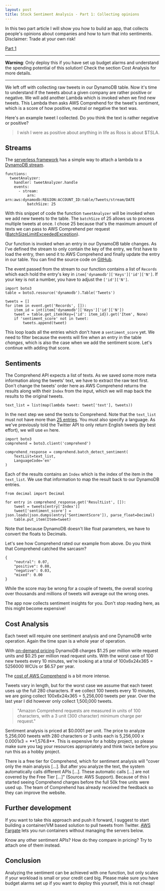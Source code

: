 ```yaml
---
layout: post
title: Stock Sentiment Analysis - Part 1: Collecting opinions
---
```


In this two part article I will show you how to build an app, that collects people's opinions about companies and how to turn that into sentiments. Disclaimer: Trade at your own risk!

[Part 1](https://dev.to/michabahr/stock-sentiment-analysis-part-1-collecting-opinions-gdl)

---

**Warning**: Only deploy this if you have set up budget alarms and understand the spending potential of this solution! Check the section Cost Analysis for more details.

---

We left off with collecting raw tweets in our DynamoDB table. Now it's time to understand if the tweets about a given company are rather positive or negative. We will add another Lambda which is invoked when we find new tweets. This Lambda then asks AWS Comprehend for the tweet's sentiment, which is a score of how positive, neutral or negative the text was.

Here's an example tweet I collected. Do you think the text is rather negative or positive?


> I wish I were as positive about anything in life as Ross is about $TSLA.


## Streams

The [serverless framework](https://serverless.com) has a simple way to attach a lambda to a [DynamoDB stream](https://docs.aws.amazon.com/amazondynamodb/latest/developerguide/Streams.html).

```
functions:
  tweetAnalyzer:
    handler: tweetAnalyzer.handle
    events:
      - stream:
          arn: arn:aws:dynamodb:REGION:ACCOUNT_ID:table/Tweets/stream/DATE
          batchSize: 25
```

With this snippet of code the function `tweetAnalyzer` will be invoked when we add new tweets to the table. The `batchSize` of 25 allows us to process multiple tweets at once. I chose 25 because that's the maximum amount of texts we can pass to AWS Comprehend per request ([BatchSizeLimitExceededException](https://docs.aws.amazon.com/comprehend/latest/dg/API_BatchDetectSentiment.html)).

Our function is invoked when an entry in our DynamoDB table changes. As I've defined the stream to only contain the key of the entry, we first have to load the entry, then send it to AWS Comprehend and finally update the entry in our table. You can find the source code on [GitHub](https://github.com/bahrmichael/twitter-sentiment-analyzer).

The event passed from the stream to our function contains a list of `Records` which each hold the entry's key in `item['dynamodb']['Keys']['id']['N']`. If your key is not a number, you have to adjust the `['id']['N']`.

```
import boto3
table = boto3.resource('dynamodb').Table('Tweets')

tweets = []
for item in event.get('Records', []):
    item_id = int(item['dynamodb']['Keys']['id']['N'])
    tweet = table.get_item(Key={'id': item_id}).get('Item', None)
    if 'sentiment_score' not in tweet:
        tweets.append(tweet)
```

This loop loads all the entries which don't have a `sentiment_score` yet. We need to filter because the events will fire when an entry in the table _changes_, which is also the case when we add the sentiment score. Let's continue with adding that score.

## Sentiments

The Comprehend API expects a list of texts. As we saved some more meta information along the tweets' text, we have to extract the raw text first. Don't change the tweets' order here as AWS Comprehend returns the results along with their `Index` from the input, which we will map back the results to the original tweets.

```
text_list = list(map(lambda tweet: tweet['text'], tweets))
```

In the next step we send the texts to Comprehend. Note that the `text_list` must not have more than [25 entries](https://docs.aws.amazon.com/comprehend/latest/dg/API_BatchDetectSentiment.html). You must also specify a language. As we've previously told the Twitter API to only return English tweets (by best effort), we will use `en` here.

```
import boto3
comprehend = boto3.client('comprehend')

comprehend_response = comprehend.batch_detect_sentiment(
    TextList=text_list,
    LanguageCode='en'
)
```

Each of the results contains an `Index` which is the index of the item in the `text_list`. We use that information to map the result back to our DynamoDB entries.

```
from decimal import Decimal

for entry in comprehend_response.get('ResultList', []):
    tweet = tweets[entry['Index']]
    tweet['sentiment_score'] = json.loads(json.dumps(entry['SentimentScore']), parse_float=Decimal)
    table.put_item(Item=tweet)
```

Note that because DynamoDB doesn't like float parameters, we have to convert the floats to Decimals.

Let's see how Comprehend rated our example from above. Do you think that Comprehend catched the sarcasm?

```
{
    "neutral": 0.07,
    "positive": 0.88,
    "negative": 0.03,
    "mixed": 0.00
}
```

While the score may be wrong for a couple of tweets, the overall scoring over thousands and millions of tweets will average out the wrong ones.

The app now collects sentiment insights for you. Don't stop reading here, as this might become expensive!

## Cost Analysis

Each tweet will require one sentiment analysis and one DynamoDB write operation. Again the time span is a whole year of operation.

With [on-demand pricing](https://aws.amazon.com/dynamodb/pricing/on-demand/) DynamoDB charges $1.25 per million write request units and $0.25 per million read request units. With the worst case of 100 new tweets every 10 minutes, we're looking at a total of 100x6x24x365 = 5256000 WCUs or $6.57 per year.

The [cost of AWS Comprehend](https://aws.amazon.com/comprehend/pricing/) is a bit more intense. 

Tweets vary in length, but for the worst case we assume that each tweet uses up the full 280 characters. If we collect 100 tweets every 10 minutes, we are going collect 100x6x24x365 = 5,256,000 tweets per year. Over the last year I did however only collect 1,500,000 tweets.

> "Amazon Comprehend requests are measured in units of 100 characters, with a 3 unit (300 character) minimum charge per request." 

Sentiment analysis is priced at $0.0001 per unit. The price to analyze 5,256,000 tweets with 280 characters or 3 units each is 5,256,000 x $0.0001 x 3 = **$1,576.8**. This is expensive for a hobby project, so please make sure you tag your resources appropriately and think twice before you run this as a hobby project.

There is a free tier for Comprehend, which for sentiment analysis will "cover only the main analysis [...]. But after you analyze the text, the system automatically calls different APIs [...]. These automatic calls [...] are not covered by the Free Tier [...]" (Source: AWS Support). Because of this I started seeing Comprehend charges before the full 50k free units were used up. The team of Comprehend has already received the feedback so they can improve the website.

## Further development

If you want to take this approach and push it forward, I suggest to start building a container/VM based solution to pull tweets from Twitter. [AWS Fargate](https://aws.amazon.com/fargate/) lets you run containers without managing the servers below.

Know any other sentiment APIs? How do they compare in pricing? Try to attach one of them instead.

## Conclusion

Analyzing the sentiment can be achieved with one function, but only scales if your workload is small or your credit card big. Please make sure you have budget alarms set up if you want to deploy this yourself, this is not cheap!
